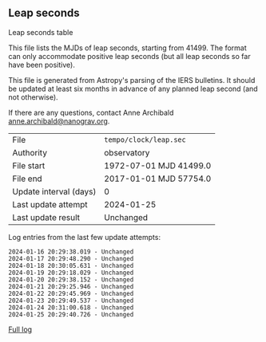 
## Leap seconds

Leap seconds table

This file lists the MJDs of leap seconds, starting from 41499.
The format can only accommodate positive leap seconds (but all
leap seconds so far have been positive).

This file is generated from Astropy's parsing of the IERS
bulletins. It should be updated at least six months in advance
of any planned leap second (and not otherwise).

If there are any questions, contact Anne Archibald
<anne.archibald@nanograv.org>.

|     |     |
|:--- |:--- |
| File | `tempo/clock/leap.sec` |
| Authority | observatory |
| File start | 1972-07-01 MJD 41499.0 |
| File end | 2017-01-01 MJD 57754.0 |
| Update interval (days) | 0 |
| Last update attempt | 2024-01-25 |
| Last update result | Unchanged |

Log entries from the last few update attempts:
```
2024-01-16 20:29:38.019 - Unchanged
2024-01-17 20:29:48.290 - Unchanged
2024-01-18 20:30:05.631 - Unchanged
2024-01-19 20:29:18.029 - Unchanged
2024-01-20 20:29:38.152 - Unchanged
2024-01-21 20:29:25.946 - Unchanged
2024-01-22 20:29:45.969 - Unchanged
2024-01-23 20:29:49.537 - Unchanged
2024-01-24 20:31:00.618 - Unchanged
2024-01-25 20:29:40.726 - Unchanged
```
[Full log](https://raw.githubusercontent.com/ipta/pulsar-clock-corrections/main/log/tempo/clock/leap.sec.log)
